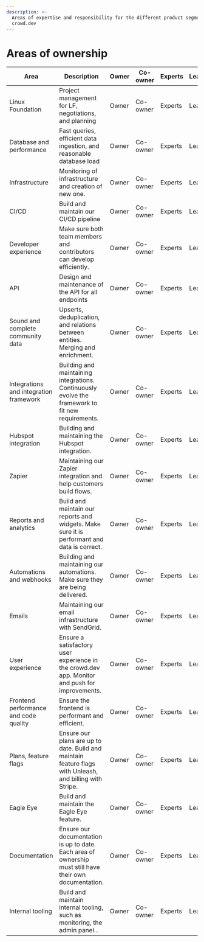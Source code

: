 ```yaml
---
description: >-
  Areas of expertise and responsibility for the different product segments in
  crowd.dev
---
```


# Areas of ownership

| **Area**                               | **Description**                                                                                          | **Owner** | **Co-owner** | **Experts** | **Learning** |
| -------------------------------------- | -------------------------------------------------------------------------------------------------------- | --------- | ------------ | ----------- | ------------ |
| Linux Foundation                       | Project management for LF, negotiations, and planning                                                    | Owner     | Co-owner     | Experts     | Learning     |
| Database and performance               | Fast queries, efficient data ingestion, and reasonable database load                                     | Owner     | Co-owner     | Experts     | Learning     |
| Infrastructure                         | Monitoring of infrastructure and creation of new one.                                                    | Owner     | Co-owner     | Experts     | Learning     |
| CI/CD                                  | Build and maintain our CI/CD pipeline                                                                    | Owner     | Co-owner     | Experts     | Learning     |
| Developer experience                   | Make sure both team members and contributors can develop efficiently.                                    | Owner     | Co-owner     | Experts     | Learning     |
| API                                    | Design and maintenance of the API for all endpoints                                                      | Owner     | Co-owner     | Experts     | Learning     |
| Sound and complete community data      | Upserts, deduplication, and relations between entities. Merging and enrichment.                          | Owner     | Co-owner     | Experts     | Learning     |
| Integrations and integration framework | Building and maintaining integrations. Continuously evolve the framework to fit new requirements.        | Owner     | Co-owner     | Experts     | Learning     |
| Hubspot integration                    | Building and maintaining the Hubspot integration.                                                        | Owner     | Co-owner     | Experts     | Learning     |
| Zapier                                 | Maintaining our Zapier integration and help customers build flows.                                       | Owner     | Co-owner     | Experts     | Learning     |
| Reports and analytics                  | Build and maintain our reports and widgets. Make sure it is performant and data is correct.              | Owner     | Co-owner     | Experts     | Learning     |
| Automations and webhooks               | Building and maintaining our automations. Make sure they are being delivered.                            | Owner     | Co-owner     | Experts     | Learning     |
| Emails                                 | Maintaining our email infrastructure with SendGrid.                                                      | Owner     | Co-owner     | Experts     | Learning     |
| User experience                        | Ensure a satisfactory user experience in the crowd.dev app. Monitor and push for improvements.           | Owner     | Co-owner     | Experts     | Learning     |
| Frontend performance and code quality  | Ensure the frontend is performant and efficient.                                                         | Owner     | Co-owner     | Experts     | Learning     |
| Plans, feature flags                   | Ensure our plans are up to date. Build and maintain feature flags with Unleash, and billing with Stripe. | Owner     | Co-owner     | Experts     | Learning     |
| Eagle Eye                              | Build and maintain the Eagle Eye feature.                                                                | Owner     | Co-owner     | Experts     | Learning     |
| Documentation                          | Ensure our documentation is up to date. Each area of ownership must still have their own documentation.  | Owner     | Co-owner     | Experts     | Learning     |
| Internal tooling                       | Build and maintain internal tooling, such as monitoring, the admin panel...                              | Owner     | Co-owner     | Experts     | Learning     |
